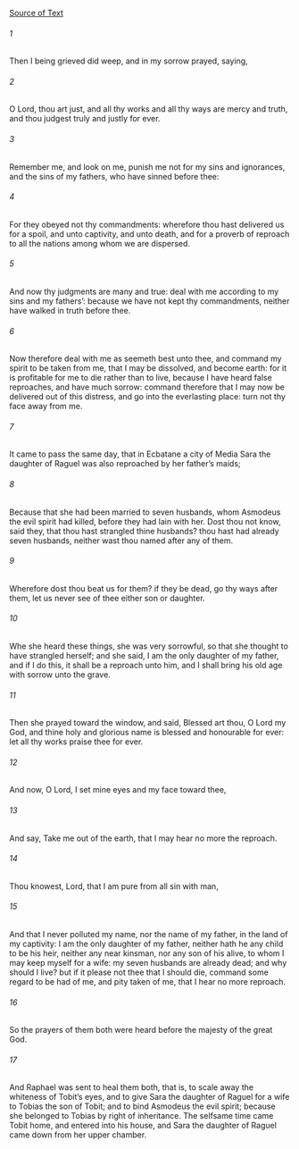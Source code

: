 [Source of Text](https://github.com/scrollmapper/bible_databases_deuterocanonical)

###### 1
Then I being grieved did weep, and in my sorrow prayed, saying,

###### 2
O Lord, thou art just, and all thy works and all thy ways are mercy and truth, and thou judgest truly and justly for ever.

###### 3
Remember me, and look on me, punish me not for my sins and ignorances, and the sins of my fathers, who have sinned before thee:

###### 4
For they obeyed not thy commandments: wherefore thou hast delivered us for a spoil, and unto captivity, and unto death, and for a proverb of reproach to all the nations among whom we are dispersed.

###### 5
And now thy judgments are many and true: deal with me according to my sins and my fathers’: because we have not kept thy commandments, neither have walked in truth before thee.

###### 6
Now therefore deal with me as seemeth best unto thee, and command my spirit to be taken from me, that I may be dissolved, and become earth: for it is profitable for me to die rather than to live, because I have heard false reproaches, and have much sorrow: command therefore that I may now be delivered out of this distress, and go into the everlasting place: turn not thy face away from me.

###### 7
It came to pass the same day, that in Ecbatane a city of Media Sara the daughter of Raguel was also reproached by her father’s maids;

###### 8
Because that she had been married to seven husbands, whom Asmodeus the evil spirit had killed, before they had lain with her. Dost thou not know, said they, that thou hast strangled thine husbands? thou hast had already seven husbands, neither wast thou named after any of them.

###### 9
Wherefore dost thou beat us for them? if they be dead, go thy ways after them, let us never see of thee either son or daughter.

###### 10
Whe she heard these things, she was very sorrowful, so that she thought to have strangled herself; and she said, I am the only daughter of my father, and if I do this, it shall be a reproach unto him, and I shall bring his old age with sorrow unto the grave.

###### 11
Then she prayed toward the window, and said, Blessed art thou, O Lord my God, and thine holy and glorious name is blessed and honourable for ever: let all thy works praise thee for ever.

###### 12
And now, O Lord, I set mine eyes and my face toward thee,

###### 13
And say, Take me out of the earth, that I may hear no more the reproach.

###### 14
Thou knowest, Lord, that I am pure from all sin with man,

###### 15
And that I never polluted my name, nor the name of my father, in the land of my captivity: I am the only daughter of my father, neither hath he any child to be his heir, neither any near kinsman, nor any son of his alive, to whom I may keep myself for a wife: my seven husbands are already dead; and why should I live? but if it please not thee that I should die, command some regard to be had of me, and pity taken of me, that I hear no more reproach.

###### 16
So the prayers of them both were heard before the majesty of the great God.

###### 17
And Raphael was sent to heal them both, that is, to scale away the whiteness of Tobit’s eyes, and to give Sara the daughter of Raguel for a wife to Tobias the son of Tobit; and to bind Asmodeus the evil spirit; because she belonged to Tobias by right of inheritance. The selfsame time came Tobit home, and entered into his house, and Sara the daughter of Raguel came down from her upper chamber.